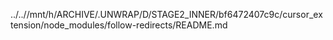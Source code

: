 ../..//mnt/h/ARCHIVE/.UNWRAP/D/STAGE2_INNER/bf6472407c9c/cursor_extension/node_modules/follow-redirects/README.md